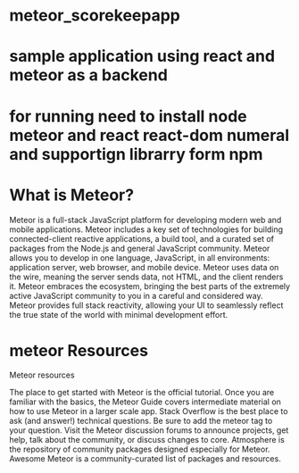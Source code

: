# meteor_scorekeepapp
# sample application using react and meteor as a backend
# for running need to install node meteor and react react-dom numeral and supportign librarry form npm 
# What is Meteor?

Meteor is a full-stack JavaScript platform for developing modern web and mobile applications. Meteor includes a key set of technologies for building connected-client reactive applications, a build tool, and a curated set of packages from the Node.js and general JavaScript community.
Meteor allows you to develop in one language, JavaScript, in all environments: application server, web browser, and mobile device.
Meteor uses data on the wire, meaning the server sends data, not HTML, and the client renders it.
Meteor embraces the ecosystem, bringing the best parts of the extremely active JavaScript community to you in a careful and considered way.
Meteor provides full stack reactivity, allowing your UI to seamlessly reflect the true state of the world with minimal development effort.


# meteor Resources

Meteor resources

The place to get started with Meteor is the official tutorial.
Once you are familiar with the basics, the Meteor Guide covers intermediate material on how to use Meteor in a larger scale app.
Stack Overflow is the best place to ask (and answer!) technical questions. Be sure to add the meteor tag to your question.
Visit the Meteor discussion forums to announce projects, get help, talk about the community, or discuss changes to core.
Atmosphere is the repository of community packages designed especially for Meteor.
Awesome Meteor is a community-curated list of packages and resources.
